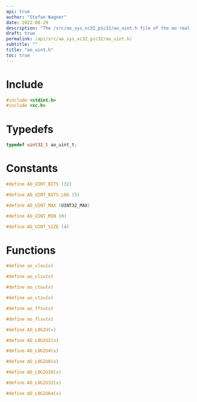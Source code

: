 ```yaml
---
api: true
author: "Stefan Wagner"
date: 2022-08-29
description: "The /src/ao_sys_xc32_pic32/ao_uint.h file of the ao real-time operating system."
draft: true
permalink: /api/src/ao_sys_xc32_pic32/ao_uint.h/
subtitle: ""
title: "ao_uint.h"
toc: true
---
```


# Include

```c
#include <stdint.h>
#include <xc.h>
```

# Typedefs

```c
typedef uint32_t ao_uint_t;
```

# Constants

```c
#define AO_UINT_BITS (32)
```

```c
#define AO_UINT_BITS_LOG (5)
```

```c
#define AO_UINT_MAX (UINT32_MAX)
```

```c
#define AO_UINT_MIN (0)
```

```c
#define AO_UINT_SIZE (4)
```

# Functions

```c
#define ao_clou(x)
```

```c
#define ao_clzu(x)
```

```c
#define ao_ctou(x)
```

```c
#define ao_ctzu(x)
```

```c
#define ao_ffsu(x)
```

```c
#define ao_flsu(x)
```

```c
#define AO_LOG2U(x)
```

```c
#define AO_LOG2U2(x)
```

```c
#define AO_LOG2U4(x)
```

```c
#define AO_LOG2U8(x)
```

```c
#define AO_LOG2U16(x)
```

```c
#define AO_LOG2U32(x)
```

```c
#define AO_LOG2U64(x)
```


